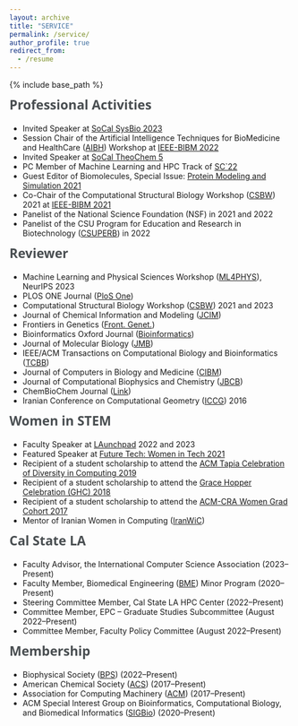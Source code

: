 ```yaml
---
layout: archive
title: "SERVICE"
permalink: /service/
author_profile: true
redirect_from:
  - /resume
---  
```


{% include base_path %}

<h2 style="text-align: left; margin-bottom: 30px; 
font-family: Segoe UI;
margin:12px 0px 20px 0px;
font-weight: 700;
color: rgb(73, 78, 81);
line-height:27px;
font-size: 23px;">Professional Activities</h2>

<ul>
  <li>Invited Speaker at <a href="https://socalsysbio.github.io/SoCalSysBio2023/" target="_blank" rel="noopener noreferrer">SoCal SysBio 2023</a></li>
  <li>Session Chair of the Artificial Intelligence Techniques for BioMedicine and HealthCare (<a href="https://sites.google.com/view/aibh2022/home?pli=1" target="_blank" rel="noopener noreferrer">AIBH</a>) Workshop at <a href="https://ieeebibm.org/BIBM2022/" target="_blank" rel="noopener noreferrer">IEEE-BIBM 2022</a></li>
  <li>Invited Speaker at <a href="https://socaltheochem5.wordpress.com/" target="_blank" rel="noopener noreferrer">SoCal TheoChem 5</a></li>
  <li>PC Member of Machine Learning and HPC Track of <a href="https://sc22.supercomputing.org/" target="_blank" rel="noopener noreferrer">SC`22</a></li>
  <li>Guest Editor of Biomolecules, Special Issue: <a href="https://www.mdpi.com/journal/biomolecules/special_issues/CSBW_2021" target="_blank" rel="noopener noreferrer">Protein Modeling and Simulation 2021</a></li>
  <li>Co-Chair of the Computational Structural Biology Workshop (<a href="https://facultyweb.cs.wwu.edu/~jagodzf/csbw/" target="_blank" rel="noopener noreferrer">CSBW</a>) 2021 at <a href="https://ieeebibm.org/BIBM2021/" target="_blank" rel="noopener noreferrer">IEEE-BIBM 2021</a></li>
  <li>Panelist of the National Science Foundation (NSF) in 2021 and 2022</li>
  <li>Panelist of the CSU Program for Education and Research in Biotechnology (<a href="https://www.calstate.edu/impact-of-the-csu/research/csubiotech/" target="_blank" rel="noopener noreferrer">CSUPERB</a>) in 2022</li>
</ul>

<h2 style="text-align: left; margin-bottom: 30px; 
font-family: Segoe UI;
margin:12px 0px 20px 0px;
font-weight: 700;
color: rgb(73, 78, 81);
line-height:27px;
font-size: 23px;">Reviewer</h2>
<ul>
  <li>Machine Learning and Physical Sciences Workshop (<a href="https://ml4physicalsciences.github.io/2023/" target="_blank" rel="noopener noreferrer">ML4PHYS</a>), NeurIPS 2023</li>
  <li>PLOS ONE Journal (<a href="https://journals.plos.org/plosone/" target="_blank" rel="noopener noreferrer">PloS One</a>)</li>
  <li>Computational Structural Biology Workshop (<a href="https://facultyweb.cs.wwu.edu/~jagodzf/csbw/" target="_blank" rel="noopener noreferrer">CSBW</a>) 2021 and 2023</li>
  <li>Journal of Chemical Information and Modeling (<a href="https://pubs.acs.org/journal/jcisd8" target="_blank" rel="noopener noreferrer">JCIM</a>)</li>
  <li>Frontiers in Genetics (<a href="https://www.frontiersin.org/journals/genetics" target="_blank" rel="noopener noreferrer">Front. Genet.</a>)</li>
  <li>Bioinformatics Oxford Journal (<a href="https://academic.oup.com/bioinformatics?login=false" target="_blank" rel="noopener noreferrer">Bioinformatics</a>)</li>
  <li>Journal of Molecular Biology (<a href="https://www.sciencedirect.com/journal/journal-of-molecular-biology" target="_blank" rel="noopener noreferrer">JMB</a>)</li>
  <li>IEEE/ACM Transactions on Computational Biology and Bioinformatics (<a href="https://www.computer.org/csdl/journal/tb" target="_blank" rel="noopener noreferrer">TCBB</a>)</li>
  <li>Journal of Computers in Biology and Medicine (<a href="https://www.sciencedirect.com/journal/computers-in-biology-and-medicine" target="_blank" rel="noopener noreferrer">CIBM</a>)</li>
  <li>Journal of Computational Biophysics and Chemistry (<a href="https://www.worldscientific.com/worldscinet/jcbc" target="_blank" rel="noopener noreferrer">JBCB</a>)</li>
  <li>ChemBioChem Journal (<a href="https://chemistry-europe.onlinelibrary.wiley.com/journal/14397633" target="_blank" rel="noopener noreferrer">Link</a>)</li>
  <li>Iranian Conference on Computational Geometry (<a href="http://iccg.aut.ac.ir/" target="_blank" rel="noopener noreferrer">ICCG</a>) 2016</li>
</ul>

<h2 style="text-align: left; margin-bottom: 30px; 
font-family: Segoe UI;
margin:12px 0px 20px 0px;
font-weight: 700;
color: rgb(73, 78, 81);
line-height:27px;
font-size: 23px;">Women in STEM</h2>

<ul>
  <li>Faculty Speaker at <a href="https://www.calstatela.edu/ecst/success/launchpad" target="_blank" rel="noopener noreferrer">LAunchpad</a> 2022 and 2023</li>
  <li>Featured Speaker at <a href="https://casugol.com/ftwit/" target="_blank" rel="noopener noreferrer">Future Tech: Women in Tech 2021</a></li>
  <li>Recipient of a student scholarship to attend the <a href="https://tapiaconference.cmd-it.org/wp-content/uploads/2020/06/Tapia-Conference-2019-Program.pdf" target="_blank" rel="noopener noreferrer">ACM Tapia Celebration of Diversity in Computing 2019</a></li>
  <li>Recipient of a student scholarship to attend the <a href="https://ghc.anitab.org/2018-grace-hopper-celebration" target="_blank" rel="noopener noreferrer">Grace Hopper Celebration (GHC) 2018</a></li>
  <li>Recipient of a student scholarship to attend the <a href="https://cra.org/cra-wp/events/grad-cohort-workshop-2017/" target="_blank" rel="noopener noreferrer">ACM-CRA Women Grad Cohort 2017</a></li>
  <li>Mentor of Iranian Women in Computing (<a href="https://iranwic.org/" target="_blank" rel="noopener noreferrer">IranWiC</a>)</li>
</ul>

<h2 style="text-align: left; margin-bottom: 30px; 
font-family: Segoe UI;
margin:12px 0px 20px 0px;
font-weight: 700;
color: rgb(73, 78, 81);
line-height:27px;
font-size: 23px;">Cal State LA</h2>

<ul>
  <li>Faculty Advisor, the International Computer Science Association (2023–Present)</li>
  <li>Faculty Member, Biomedical Engineering (<a href="https://www.calstatela.edu/ecst/biomedical-engineering/faculty" target="_blank" rel="noopener noreferrer">BME</a>) Minor Program (2020–Present)</li>
  <li>Steering Committee Member, Cal State LA HPC Center (2022–Present)</li>
  <li>Committee Member, EPC – Graduate Studies Subcommittee (August 2022–Present)</li>
  <li>Committee Member, Faculty Policy Committee (August 2022–Present)</li>
</ul>

  
<h2 style="text-align: left; margin-bottom: 30px; 
font-family: Segoe UI;
margin:12px 0px 20px 0px;
font-weight: 700;
color: rgb(73, 78, 81);
line-height:27px;
font-size: 23px;">Membership</h2>
<ul>
  <li>Biophysical Society (<a href="https://www.biophysics.org/" target="_blank" rel="noopener noreferrer">BPS</a>) (2022–Present)</li>
  <li>American Chemical Society (<a href="https://www.acs.org/" target="_blank" rel="noopener noreferrer">ACS</a>) (2017–Present)</li>
  <li>Association for Computing Machinery (<a href="https://www.acm.org/" target="_blank" rel="noopener noreferrer">ACM</a>) (2017–Present)</li>
  <li>ACM Special Interest Group on Bioinformatics, Computational Biology, and Biomedical Informatics (<a href="https://www.sigbio.org/" target="_blank" rel="noopener noreferrer">SIGBio</a>) (2020–Present)</li>
</ul>
